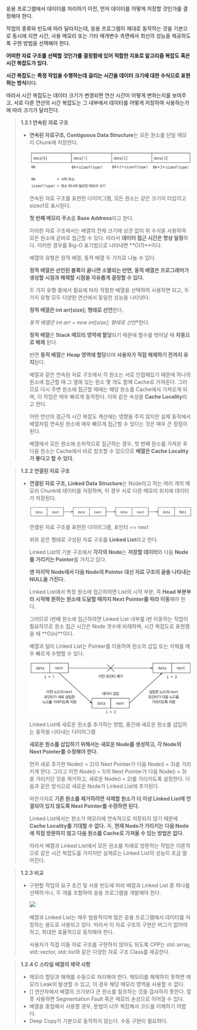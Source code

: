 응용 프로그램에서 데이터를 처리하기 이전, 먼저 데이터를 어떻게 저장할 것인가를 결정해야 한다. 

작업의 종류와 빈도에 따라 달라지는데, 응용 프로그램이 제대로 동작하는 것을 기본으로 동시에 지연 시간, 사용 메모리 또는 기타 매개변수 측면에서 최선의 성능을 제공하도록 구현 방법을 선택해야 한다. 

**어떠한 자료 구조를 선택할 것인가를 결정함에 있어 적합한 지표로 알고리즘 복잡도 혹은 시간 복잡도가 있다.** 

**시간 복잡도**는 **특정 작업을 수행하는데 걸리는 시간을 데이터 크기에 대한 수식으로 표현하는 방식**이다. 

따라서 시간 복잡도는 데이터 크기가 변경되면 연산 시간이 어떻게 변하는지를 보여주고, 서로 다른 연산의 시간 복잡도는 그 내부에서 데이터를 어떻게 저장하여 사용하는가에 따라 크기가 달라진다. 

> **1.2.1 연속된 자료 구조**
> 
> - **연속된 자료구조, Contiguous Data Structure**는 모든 원소를 단일 메모리 Chunk에 저장한다.
>     
>     <img src = './image/Contiguous Data Strucure.png'>
>     
>     연속된 자료 구조를 표현한 다이어그램, 모든 원소는 같은 크기의 타입이고 sizeof로 표시된다. 
>     
>     **첫 번째 메모리 주소**를 **Base Address**라고 한다. 
>     
>     이러한 자료 구조에서는 배열의 전체 크기에 상관 없이 위 수식을 사용하여 모든 원소에 곧바로 접근할 수 있다. 따라서 **데이터 접근 시간은 항상 일정**하다. 이러한 경우를 Big-O 표기법으로 나타내면 **O(1)**이다. 
>     
>     배열의 유형은 정적 배열, 동적 배열 두 가지로 나눌 수 있다. 
>     
>     **정적 배열은 선언된 블록이 끝나면 소멸되는 반면, 동적 배열은 프로그래머가 생성할 시점과 해체할 시점을 자유롭게 결정할 수 있다.** 
>     
>     두 가지 유형 중에서 필요에 따라 적절한 배열을 선택하여 사용하면 되고, 두 가지 유형 모두 다양한 연산에서 동일한 성능을 나타낸다. 
>     
>     **정적 배열은 int arr[size]; 형태로 선언**한다. 
>     
>     **동적 배열은 int* arr = new int[size]; 형태로 선언**한다. 
>     
>     **정적 배열**은 **Stack 메모리 영역에 할당**되기 때문에 함수를 벗어날 때 **자동으로 해제** 된다. 
>     
>     반면 **동적 배열**은 **Heap 영역에 할당**되며 **사용자가 직접 해제하기 전까지 유지**된다. 
>     
>     배열과 같은 연속된 자료 구조에서 각 원소는 서로 인접해있기 때문에 하나의 원소에 접근할 때 그 옆에 있는 원소 몇 개도 함께 Cache로 가져온다. 그러므로 다시 주변 원소에 접근할 때에는 해당 원소를 Cache에서 가져오게 되며, 이 작업은 매우 빠르게 동작한다. 이와 같은 속성을 **Cache Locality**라고 한다. 
>     
>     어떤 연산의 점근적 시간 복잡도 계산에는 영향을 주지 않지만 실제 동작에서 배열처럼 연속된 원소에 매우 빠르게 접근할 수 있다는 것은 매우 큰 장점이 된다. 
>     
>     배열에서 모든 원소에 순차적으로 접근하는 경우, 첫 번째 원소를 가져온 후 다음 원소는 Cache에서 바로 참조할 수 있으므로 **배열은 Cache Locality가 좋다고 할 수 있다.** 
>     

> **1.2.2 연결된 자료 구조**
> 
> - **연결된 자료 구조, Linked Data Structure**는 Node라고 하는 여러 개의 메모리 Chunk에 데이터를 저장하며, 이 경우 서로 다른 메모리 위치에 데이터가 저장된다.
>     
>     <img src = './image/Linked Data Structure.png'>
>     
>     연결된 자료 구조를 표현한 다이어그램, 포인터 == next
>     
>     위와 같은 형태로 구성된 자료 구조를 **Linked List**라고 한다. 
>     
>     Linked List의 기본 구조에서 **각각의 Node**는 **저장할 데이터**와 다음 **Node를 가리키는 Pointer**를 가지고 있다. 
>     
>     **맨 마지막 Node에서 다음 Node의 Pointer 대신 자료 구조의 끝을 나타내는 NULL을 가진다.** 
>     
>     Linked List에서 특정 원소에 접근하려면 List의 시작 부분, 즉 **Head 부분부터 시작해 원하는 원소에 도달할 때까지 Next Pointer를 따라 이동**해야 한다. 
>     
>     그러므로 i번째 원소에 접근하려면 Linked List 내부를 i번 이동하는 작업이 필요하므로 원소 접근 시간은 Node 갯수에 비례하며, 시간 복잡도로 표현했을 때 **O(n)**이다. 
>     
>     배열과 달리 Linked List는 Pointer를 이용하여 원소의 삽입 또는 삭제를 매우 빠르게 수행할 수 있다. 
>     
>     <img src = './image/Linked List.png'>
>     
>     Linked List에 새로운 원소를 추가하는 방법, 중간에 새로운 원소를 삽입하는 동작을 나타내는 다이어그램 
>     
>     **새로운 원소를 삽입하기 위해서는 새로운 Node를 생성하고, 각 Node의 Next Pointer를 수정해야 한다.** 
>     
>     먼저 새로 추가한 Node(i = 2)의 Next Pointer가 다음 Node(i = 3)을 가리키게 한다. 그리고 이전 Node(i = 1)의 Next Pointer가 다음 Node(i = 3)을 가리키던 것을 제거하고, 새로운 Node(i = 2)를 가리키도록 설정한다. 다음과 같은 방식으로 새로운 Node가 Linked List에 추가된다. 
>     
>     마찬가지로 **기존 원소를 제거하려면 삭제할 원소가 더 이상 Linked List에 연결되어 있지 않도록 Next Pointer를 수정하면 된다.** 
>     
>     Linked List에서는 원소가 메모리에 연속적으로 저장되지 않기 때문에 **Cache Locality를 기대할 수 없다.** 즉, **현재 Node가 가리키는 다음 Node에 직접 방문하지 않고 다음 원소를 Cache로 가져올 수 있는 방법은 없다.** 
>     
>     따라서 배열과 Linked List에서 모든 원소를 차례로 방문하는 작업은 이론적으로 같은 시간 복잡도를 가지지만 실제로는 Linked List의 성능이 조금 떨어진다. 
>     

> **1.2.3 비교**
> 
> - 구현할 작업의 요구 조건 및 사용 빈도에 따라 배열과 Linked List 중 하나를 선택하거나, 두 개를 조합하여 응용 프로그램을 개발해야 한다.
>     
>     <img src = './image/Comparison of Data Structurepng'>
>     
>     배열과 Linked List는 매우 범용적이며 많은 응용 프로그램에서 데이터를 저장하는 용도로 사용되고 있다. 따라서 이 자료 구조의 구현은 버그가 없어야 하고, 최대한 효율적으로 동작해야 한다. 
>     
>     사용자가 직접 이들 자료 구조를 구현하지 않아도 되도록 CPP는 std::array, std::vector, std::list와 같은 다양한 자료 구조 Class를 제공한다. 
>     

> **1.2.4 C 스타일 배열의 제약 사항**
> 
> - 메모리 할당과 해제를 수동으로 처리해야 한다. 메모리를 해제하지 못하면 메모리 Leak이 발생할 수 있고, 이 경우 해당 메모리 영역을 사용할 수 없다.
> - [] 연산자에서 배열의 크기보다 큰 원소를 참조하는 것을 검사하지 못한다. 잘못 사용하면 Segmentation Fault 혹은 메모리 손상으로 이어질 수 있다.
> - 배열을 중첩해서 사용할 경우, 문법이 너무 복잡해서 코드를 이해하기 어렵다.
> - Deep Copy가 기본으로 동작하지 않는다. 수동 구현이 필요하다.